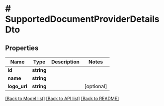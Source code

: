# # SupportedDocumentProviderDetailsDto

## Properties

Name | Type | Description | Notes
------------ | ------------- | ------------- | -------------
**id** | **string** |  |
**name** | **string** |  |
**logo_url** | **string** |  | [optional]

[[Back to Model list]](../../README.md#models) [[Back to API list]](../../README.md#endpoints) [[Back to README]](../../README.md)
